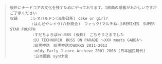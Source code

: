 > ```
>後世にナードコアの文化を残すためにやっております。1部曲の順番がおかしいですがご了承ください
>収録    　:レオパルドン(高野政所) cake or girl?
>　      　:はんだやレイヴ(八卦商会)　ファック!マルチね☆彡REMIXES　SUPER STAR FOURTH　
>        　 :すだちょろぱer☆BBS (仮称)　ごちそうさまでした
>        　 :DJ TECHNORCH　BOSS ON PARADE 〜XXX meets GABBA〜
>        　 :暗黒神話　暗黒神話のWORKS 2011-2013
>           :m1dy Early J-core Archive 2001-2003 (日本國民時代)
>           :日本國民 synth宮

